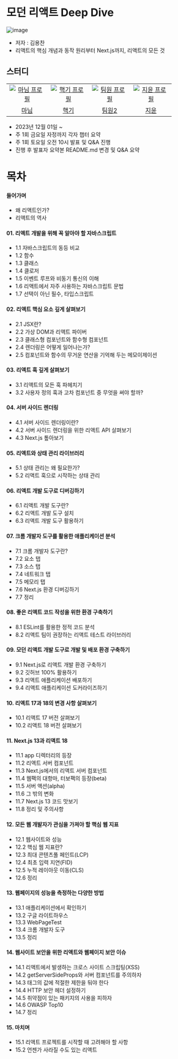 # 모던 리액트 Deep Dive
![image](https://github.com/learning-with/learning-react/assets/75254185/4a783567-928c-40b7-992e-571d2a052440)

- 저자 : 김용찬
- 리액트의 핵심 개념과 동작 원리부터 Next.js까지, 리액트의 모든 것

## 스터디
<table>
  <tr>
    <td align="center" width="92px">
      <a href="https://github.com/a-honey" target="_blank">
       <img src="https://github.com/learning-with/learning-react/assets/75254185/6e087fa7-dd77-4353-9643-a4b9c081d958" alt="마님 프로필"/>
      </a>
    </td>
    <td align="center" width="92px">
      <a href="https://github.com/honki12345" target="_blank">
        <img src="https://github.com/learning-with/learning-react/assets/70520674/babd221c-3866-42ed-a9a7-712c306b9707" alt="핵기 프로필" />
      </a>
    </td>
    <td align="center" width="92px">
      <a href="https://github.com/Woogie-94" target="_blank">
        <img src="https://avatars.githubusercontent.com/u/59603529?v=4" alt="팀원 프로필" />
      </a>
    </td>
    <td align="center" width="92px">
      <a href="https://github.com/Woogie-94" target="_blank">
        <img src="https://t1.daumcdn.net/cfile/tistory/200FFC524DFF67D21A" alt="지윤 프로필" />
      </a>
    </td>
  </tr>
  <tr>
    <td align="center">
      <a href="https://github.com/a-honey" target="_blank">
        마님
      </a>
    </td>
    <td align="center">
      <a href="https://github.com/honki12345" target="_blank">
        핵기
      </a>
    </td>
     <td align="center">
      <a href="https://github.com" target="_blank">
        팀원2
      </a>
    </td>
    <td align="center">
      <a href="https://github.com/jiyoon-lee" target="_blank">
        지윤
      </a>
    </td>
  </tr>
</table>

- 2023년 12월 01일 ~
- 주 1회 금요일 자정까지 각자 챕터 요약
- 주 1회 토요일 오전 10시 발표 및 Q&A 진행
- 진행 후 발표자 요약본 README.md 변경 및 Q&A 요약

# 목차
#### 들어가며
- 왜 리액트인가?
- 리액트의 역사
#### 01. 리액트 개발을 위해 꼭 알아야 할 자바스크립트
- 1.1 자바스크립트의 동등 비교
- 1.2 함수
- 1.3 클래스
- 1.4 클로저
- 1.5 이벤트 루프와 비동기 통신의 이해
- 1.6 리액트에서 자주 사용하는 자바스크립트 문법
- 1.7 선택이 아닌 필수, 타입스크립트

#### 02. 리액트 핵심 요소 깊게 살펴보기
- 2.1 JSX란?
- 2.2 가상 DOM과 리액트 파이버
- 2.3 클래스형 컴포넌트와 함수형 컴포넌트
- 2.4 렌더링은 어떻게 일어나는가?
- 2.5 컴포넌트와 함수의 무거운 연산을 기억해 두는 메모이제이션

#### 03. 리액트 훅 깊게 살펴보기
- 3.1 리액트의 모든 훅 파헤치기
- 3.2 사용자 정의 훅과 고차 컴포넌트 중 무엇을 써야 할까?
 
#### 04. 서버 사이드 렌더링
- 4.1 서버 사이드 렌더링이란?
- 4.2 서버 사이드 렌더링을 위한 리액트 API 살펴보기
- 4.3 Next.js 톺아보기

#### 05. 리액트와 상태 관리 라이브러리
- 5.1 상태 관리는 왜 필요한가?
- 5.2 리액트 훅으로 시작하는 상태 관리

#### 06. 리액트 개발 도구로 디버깅하기
- 6.1 리액트 개발 도구란?
- 6.2 리액트 개발 도구 설치
- 6.3 리액트 개발 도구 활용하기

#### 07. 크롬 개발자 도구를 활용한 애플리케이션 분석
- 7.1 크롬 개발자 도구란?
- 7.2 요소 탭
- 7.3 소스 탭
- 7.4 네트워크 탭
- 7.5 메모리 탭
- 7.6 Next.js 환경 디버깅하기
- 7.7 정리

#### 08. 좋은 리액트 코드 작성을 위한 환경 구축하기
- 8.1 ESLint를 활용한 정적 코드 분석
- 8.2 리액트 팀이 권장하는 리액트 테스트 라이브러리

#### 09. 모던 리액트 개발 도구로 개발 및 배포 환경 구축하기
- 9.1 Next.js로 리액트 개발 환경 구축하기
- 9.2 깃허브 100% 활용하기
- 9.3 리액트 애플리케이션 배포하기
- 9.4 리액트 애플리케이션 도커라이즈하기

#### 10. 리액트 17과 18의 변경 사항 살펴보기
- 10.1 리액트 17 버전 살펴보기
- 10.2 리액트 18 버전 살펴보기

#### 11. Next.js 13과 리액트 18
- 11.1 app 디렉터리의 등장
- 11.2 리액트 서버 컴포넌트
- 11.3 Next.js에서의 리액트 서버 컴포넌트
- 11.4 웹팩의 대항마, 터보팩의 등장(beta)
- 11.5 서버 액션(alpha)
- 11.6 그 밖의 변화
- 11.7 Next.js 13 코드 맛보기
- 11.8 정리 및 주의사항

#### 12. 모든 웹 개발자가 관심을 가져야 할 핵심 웹 지표
- 12.1 웹사이트와 성능
- 12.2 핵심 웹 지표란?
- 12.3 최대 콘텐츠풀 페인트(LCP)
- 12.4 최초 입력 지연(FID)
- 12.5 누적 레이아웃 이동(CLS)
- 12.6 정리

#### 13. 웹페이지의 성능을 측정하는 다양한 방법
- 13.1 애플리케이션에서 확인하기
- 13.2 구글 라이트하우스
- 13.3 WebPageTest
- 13.4 크롬 개발자 도구
- 13.5 정리

#### 14. 웹사이트 보안을 위한 리액트와 웹페이지 보안 이슈
- 14.1 리액트에서 발생하는 크로스 사이트 스크립팅(XSS)
- 14.2 getServerSideProps와 서버 컴포넌트를 주의하자
- 14.3 <a> 태그의 값에 적절한 제한을 둬야 한다
- 14.4 HTTP 보안 헤더 설정하기
- 14.5 취약점이 있는 패키지의 사용을 피하자
- 14.6 OWASP Top10
- 14.7 정리

#### 15. 마치며
- 15.1 리액트 프로젝트를 시작할 때 고려해야 할 사항
- 15.2 언젠가 사라질 수도 있는 리액트
